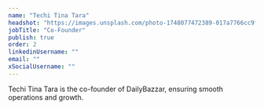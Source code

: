 ```yaml
---
name: "Techi Tina Tara"
headshot: "https://images.unsplash.com/photo-1748077472389-017a7766cc9f?q=80&w=2700&auto=format&fit=crop&ixlib=rb-4.1.0&ixid=M3wxMjA3fDB8MHxwaG90by1wYWdlfHx8fGVufDB8fHx8fA%3D%3D"
jobTitle: "Co-Founder"
publish: true
order: 2
linkedinUsername: ""
email: ""
xSocialUsername: ""
---
```


Techi Tina Tara is the co-founder of DailyBazzar, ensuring smooth operations and growth. 